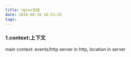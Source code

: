 ```yaml
---
title: nginx总结
date: 2018-08-10 16:53:33
tags:
---
```

### 1.context:上下文
main context: events/http
server in http, location in server

